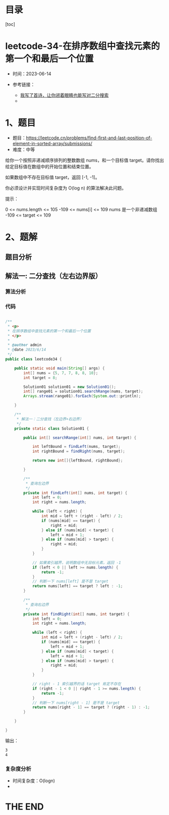 # 目录

[toc]

# leetcode-34-在排序数组中查找元素的第一个和最后一个位置

- 时间：2023-06-14

- 参考链接：
  - [我写了首诗，让你闭着眼睛也能写对二分搜索](https://labuladong.gitee.io/algo/di-yi-zhan-da78c/shou-ba-sh-48c1d/wo-xie-le--9c7a4/)
  - 



# 1、题目

- 题目：https://leetcode.cn/problems/find-first-and-last-position-of-element-in-sorted-array/submissions/
- 难度：中等



给你一个按照非递减顺序排列的整数数组 nums，和一个目标值 target。请你找出给定目标值在数组中的开始位置和结束位置。

如果数组中不存在目标值 target，返回 [-1, -1]。

你必须设计并实现时间复杂度为 O(log n) 的算法解决此问题。



提示：

0 <= nums.length <= 105
-109 <= nums[i] <= 109
nums 是一个非递减数组
-109 <= target <= 109





# 2、题解

## 题目分析



## 解法一:  二分查找（左右边界版）

### 算法分析





### 代码

```java

/**
 * <p>
 * 在排序数组中查找元素的第一个和最后一个位置
 * </p>
 *
 * @author admin
 * @date 2023/6/14
 */
public class leetcode34 {

    public static void main(String[] args) {
        int[] nums = {5, 7, 7, 8, 8, 10};
        int target = 8;

        Solution01 solution01 = new Solution01();
        int[] range01 = solution01.searchRange(nums, target);
        Arrays.stream(range01).forEach(System.out::println);

    }

    /**
     * 解法一：二分查找（左边界+右边界）
     */
    private static class Solution01 {

        public int[] searchRange(int[] nums, int target) {

            int leftBound = findLeft(nums, target);
            int rightBound = findRight(nums, target);

            return new int[]{leftBound, rightBound};

        }

        /**
         * 查询左边界
         */
        private int findLeft(int[] nums, int target) {
            int left = 0;
            int right = nums.length;

            while (left < right) {
                int mid = left + (right - left) / 2;
                if (nums[mid] == target) {
                    right = mid;
                } else if (nums[mid] < target) {
                    left = mid + 1;
                } else if (nums[mid] > target) {
                    right = mid;
                }
            }

            // 如果索引越界，说明数组中无目标元素，返回 -1
            if (left < 0 || left >= nums.length) {
                return -1;
            }
            // 判断一下 nums[left] 是不是 target
            return nums[left] == target ? left : -1;
        }

        /**
         * 查询右边界
         */
        private int findRight(int[] nums, int target) {
            int left = 0;
            int right = nums.length;

            while (left < right) {
                int mid = left + (right - left) / 2;
                if (nums[mid] == target) {
                    left = mid + 1;
                } else if (nums[mid] < target) {
                    left = mid + 1;
                } else if (nums[mid] > target) {
                    right = mid;
                }
            }

            // right - 1 索引越界的话 target 肯定不存在
            if (right - 1 < 0 || right - 1 >= nums.length) {
                return -1;
            }
            // 判断一下 nums[right - 1] 是不是 target
            return nums[right - 1] == target ? (right - 1) : -1;
        }

    }

}

```

输出：

```sh
3
4
```





### 复杂度分析

- 时间复杂度：O(logn)
- 





# THE END